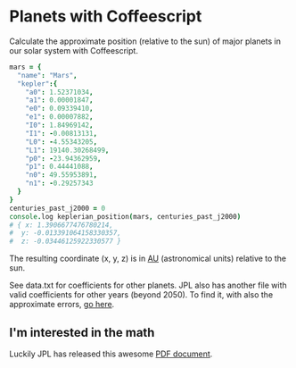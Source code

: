 # Planets with Coffeescript
Calculate the approximate position (relative to the sun) of major planets in our solar system with Coffeescript.

```coffeescript
mars = {
  "name": "Mars",
  "kepler":{
    "a0": 1.52371034,
    "a1": 0.00001847,
    "e0": 0.09339410,
    "e1": 0.00007882,
    "I0": 1.84969142,
    "I1": -0.00813131,
    "L0": -4.55343205,
    "L1": 19140.30268499,
    "p0": -23.94362959,
    "p1": 0.44441088,
    "n0": 49.55953891,
    "n1": -0.29257343
  }
}
centuries_past_j2000 = 0
console.log keplerian_position(mars, centuries_past_j2000)
# { x: 1.3906677476780214,
#  y: -0.013391064158330357,
#  z: -0.03446125922330577 }
```
The resulting coordinate (x, y, z) is in [AU](http://en.wikipedia.org/wiki/Astronomical_unit) (astronomical units) relative to the sun.

See data.txt for coefficients for other planets. JPL also has another file with valid coefficients for other years (beyond 2050). To find it, with also the approximate errors, [go here](http://ssd.jpl.nasa.gov/?planet_pos).

## I'm interested in the math
Luckily JPL has released this awesome [PDF document](http://ssd.jpl.nasa.gov/txt/aprx_pos_planets.pdf).